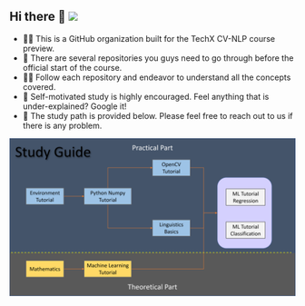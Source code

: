 ## Hi there 👋 ![](https://visitor-badge.glitch.me/badge?page_id=jingyuanchan.jingyuanchan&style=flat-square&color=0088cc)

- 🙋‍♀️ This is a GitHub organization built for the TechX CV-NLP course preview.
- 🌈 There are several repositories you guys need to go through before the official start of the course. 
- 👩‍💻 Follow each repository and endeavor to understand all the concepts covered.
- 🍿 Self-motivated study is highly encouraged. Feel anything that is under-explained? Google it!
- 🧙 The study path is provided below. Please feel free to reach out to us if there is any problem.

![image](https://github.com/TechX-NLP-CV/.github/blob/main/Study%20Guide.png)
